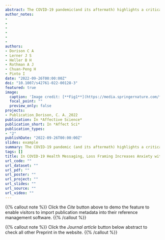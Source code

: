 ```yaml
---
abstract: The COVID-19 pandemic(and its aftermath) highlights a critical need to communicate health information effectively to the global public.Given that subtle differences in information framing can have meaningful effects on behavior,behavioral science research highlights a pressing question:Is it more effective to frame COVID-19 health messages in terms of potential losses (e.g.,“If you do not practice these steps, you can endanger yourself and others”)or potential gains (e.g.,“If you practice these steps, you can protect yourself and others”)? Collecting data in 48 languages from 15,929 participants in 84 countries, we experimentally tested the effects of message framing on COVID-19-related judgments, intentions, and feelings.Loss-(vs. gain-) framed messages increased self-reported anxiety among participants cross-nationally with little-to-no impact on policy attitudes, behavioral intentions, or information seeking relevant to pandemic risks.These results were consistent across 84 countries, three variations of the message framing wording, and 560 data processing and analytic choices.Thus, results provide an empirical answer to a global communication question and highlight the emotional toll of loss-framed messages.Critically, this work demonstrates the importance of considering unintended affective consequences when evaluating nudge-style interventions.
author_notes:
- 
- 
- 
- 
- 
- 
authors:
- Dorison C A
- Lerner J S
- Heller B H
- Rothman A J
- Chuan-Peng H
- Pinto I
date: "2022-09-26T00:00:00Z"
doi: "10.1007/s42761-022-00128-3"
featured: true
image:
  caption: 'Image credit: [**Fig1**](https://media.springernature.com/full/springer-static/image/art%3A10.1007%2Fs42761-022-00128-3/MediaObjects/42761_2022_128_Fig1_HTML.png?as=webp)'
  focal_point: ""
  preview_only: false
projects:
- Publication_Dorison, C. A._2022
publication: In *Affective Science*
publication_short: In *Affect Sci*
publication_types: 
- "2"
publishDate: "2022-09-26T00:00:00Z"
slides: example
summary: The COVID-19 pandemic (and its aftermath) highlights a critical need to communicate health information effectively to the global public. 
tags: []
title: In COVID-19 Health Messaging, Loss Framing Increases Anxiety with Little-to-No Concomitant Benefits:Experimental Evidence from 84 Countries
url_code: ""
url_dataset: ""
url_pdf: ""
url_poster: ""
url_project: ""
url_slides: ""
url_source: ""
url_video: ""
---
```


{{% callout note %}}
Click the _Cite_ button above to demo the feature to enable visitors to import publication metadata into their reference management software.
{{% /callout %}}

{{% callout note %}}
Click the _Journal article_ button below abstract to check all other Preprint in the website.
{{% /callout %}}
